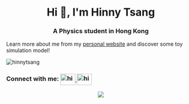 <h1 align="center">Hi 👋, I'm Hinny Tsang</h1>
<h3 align="center">A Physics student in Hong Kong</h3>

Learn more about me from my [personal website](https://www.my-universe.hinnytsang.com/) and discover some toy simulation model!

<p align="left"> 
    <img src="https://komarev.com/ghpvc/?username=hinnytsang&label=Profile%20views&color=0e75b6&style=flat" alt="hinnytsang" /> 
</p>

<!-- <p align="center">
    <a href="https://github.com/ryo-ma/github-profile-trophy">
        <img src="https://github-profile-trophy.vercel.app/?username=hinnytsang&theme=discord&no-frame=true" alt="hinnytsang" />
    </a> 
</p> -->

<h3 align="left">
    Connect with me:
    <a href="https://linkedin.com/in/hinnytsang" target="blank">
        <img 
             align="center" 
             src="https://raw.githubusercontent.com/rahuldkjain/github-profile-readme-generator/master/src/images/icons/Social/linked-in-alt.svg" alt="hinnytsang" 
             height="30" 
             width="40"
        />
    </a>
    <a href="https://www.leetcode.com/hinnytsang" target="blank">
        <img align="center" src="https://raw.githubusercontent.com/rahuldkjain/github-profile-readme-generator/master/src/images/icons/Social/leet-code.svg" alt="hinnytsang" height="30" width="40" />
    </a>
</h3>

<!-- Most used language -->
<!-- <p align="center">
    <img 
         src="https://github-readme-stats.vercel.app/api/top-langs/?username=hinnytsang&size_weight=0.5&count_weight=0.5&show_icons=true&locale=en&layout=compact&theme=dark&langs_count=8&hide=jupyter%20notebook" 
         alt="hinnytsang" 
    />
</p> -->
<!-- github steaks -->
<p align="center">
    <img src="https://github-readme-streak-stats.herokuapp.com/?user=HinnyTsang&theme=dark"/>
</p>

<!-- github stats -->
<!-- <p align="center">
    <img src="https://github-readme-stats.vercel.app/api?username=HinnyTsang&show_icons=true&theme=dark"/>
</p>
 -->
